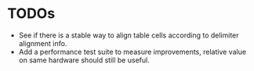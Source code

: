 # TODOs

- See if there is a stable way to align table cells according to delimiter
  alignment info.
- Add a performance test suite to measure improvements, relative value on
  same hardware should still be useful.
